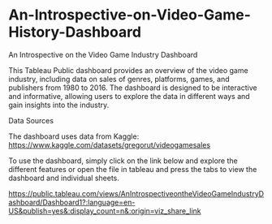 # An-Introspective-on-Video-Game-History-Dashboard

An Introspective on the Video Game Industry Dashboard

This Tableau Public dashboard provides an overview of the video game industry, including data on sales of genres, platforms, games, and publishers from 1980 to 2016. The dashboard is designed to be interactive and informative, allowing users to explore the data in different ways and gain insights into the industry.

Data Sources

The dashboard uses data from Kaggle: https://www.kaggle.com/datasets/gregorut/videogamesales

To use the dashboard, simply click on the link below and explore the different features or open the file in tableau and press the tabs to view the dashboard and individual sheets.

https://public.tableau.com/views/AnIntrospectiveontheVideoGameIndustryDashboard/Dashboard1?:language=en-US&publish=yes&:display_count=n&:origin=viz_share_link
